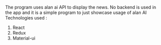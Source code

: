 The program uses alan ai API to display the news. No backend is used in the app and it is a simple program to just showcase usage of alan AI 
Technologies used : 
1. React
2. Redux
3. Material-ui
 
